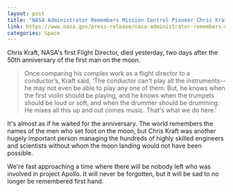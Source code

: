 ```yaml
---
layout: post
title: "NASA Administrator Remembers Mission Control Pioneer Chris Kraft"
link: https://www.nasa.gov/press-release/nasa-administrator-remembers-mission-control-pioneer-chris-kraft
categories: Space
---
```


Chris Kraft, NASA's first Flight Director, died yesterday, two days after the 50th anniversary of the first man on the moon. 

> Once comparing his complex work as a flight director to a conductor’s, Kraft said, ‘The conductor can't play all the instruments--he may not even be able to play any one of them. But, he knows when the first violin should be playing, and he knows when the trumpets should be loud or soft, and when the drummer should be drumming. He mixes all this up and out comes music. That's what we do here.'

It's almost as if he waited for the anniversary. The world remembers the names of the men who set foot on the moon, but Chris Kraft was another hugely important person managing the hundreds of highly skilled engineers and scientists without whom the moon landing would not have been possible. 

We're fast approaching a time where there will be nobody left who was involved in project Apollo. It will never be forgotten, but it will be sad to no longer be remembered first hand. 
